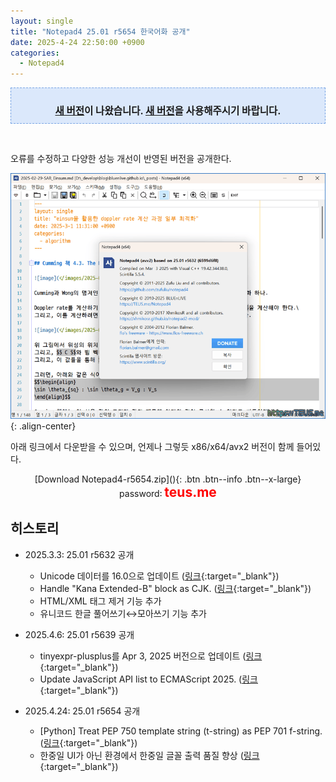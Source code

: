 ```yaml
---
layout: single
title: "Notepad4 25.01 r5654 한국어화 공개"
date: 2025-4-24 22:50:00 +0900
categories:
  - Notepad4
---
```


<div style="border-style: dashed; border-width: 1px; border-color: #79a5e4; background-color: #dbe8fb; padding: 10px;"><p style="text-align: center; margin-bottom: 0;"><span style="font-size: 1.111em;"><b><a href="/notepad4/Notepad4-r5696/">새 버전</a>이 나왔습니다. <a href="/notepad4/Notepad4-r5696/">새 버전</a>을 사용해주시기 바랍니다.</b></span></p></div><p><br /></p>

오류를 수정하고 다양한 성능 개선이 반영된 버전을 공개한다.

![image](</images/2025-03-03a/notepad4_Bs64_Q.png>){: .align-center}

아래 링크에서 다운받을 수 있으며, 언제나 그렇듯 x86/x64/avx2 버전이 함께 들어있다.

<div style="text-align: center;" markdown="1">
[Download Notepad4-r5654.zip](</attachment/2025-03-03a/Notepad4-r5654.zip>){: .btn .btn--info .btn--x-large}
<br>password꞉ <span style="color: red; font-size: 1.5em;"><b>teus.me</b></span>
</div>

## 히스토리

* 2025.3.3꞉ 25.01 r5632 공개
  * Unicode 데이터를 16.0으로 업데이트 ([링크](https://github.com/zufuliu/notepad4/commit/4b8a188cfec0a1ecf5ebf8872c370014421aa248){:target="_blank"})
  * Handle "Kana Extended-B" block as CJK. ([링크](https://github.com/zufuliu/notepad4/commit/aceab0f4620f82cbdf07d8fb58822c999d47878a){:target="_blank"})
  * HTML/XML 태그 제거 기능 추가
  * 유니코드 한글 풀어쓰기↔모아쓰기 기능 추가

* 2025.4.6꞉ 25.01 r5639 공개
  * tinyexpr-plusplus를 Apr 3, 2025 버전으로 업데이트 ([링크](https://github.com/Blake-Madden/tinyexpr-plusplus/commit/181a438728aea96219a6ec0e8585fdc7555601ad){:target="_blank"})
  * Update JavaScript API list to ECMAScript 2025. ([링크](https://github.com/zufuliu/notepad4/commit/5e3505124a450fdb6dc56fa559e66fb9c1bb9af7){:target="_blank"})

* 2025.4.24꞉ 25.01 r5654 공개
  * [Python] Treat PEP 750 template string (t-string) as PEP 701 f-string. ([링크](https://github.com/zufuliu/notepad4/commit/fa7f72499a8f825af5856567ba4a1aab6aea9d12){:target="_blank"})
  * 한중일 UI가 아닌 환경에서 한중일 글꼴 출력 품질 향상 ([링크](https://github.com/zufuliu/notepad4/commit/e1a424468310b8a0192683cc527634971376d0ab){:target="_blank"})
